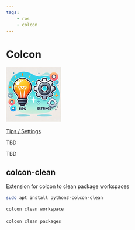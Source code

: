 ```yaml
---
tags:
    - ros
    - colcon
---
```

# Colcon

<div class="grid-container">
    <div class="grid-item">
        <a href="tips_settings">
        <img src="images/tips_and_settings.png" width="150" height="150">
        <p>Tips / Settings</p>
        </a>
    </div>
    <div class="grid-item">
    <p>TBD</p>
    </div>
    <div class="grid-item">
        <p>TBD</p>
    </div>
    
</div>

## colcon-clean
Extension for colcon to clean package workspaces

```bash
sudo apt install python3-colcon-clean
```

```bash title="Usage"
colcon clean workspace

colcon clean packages 
```


```